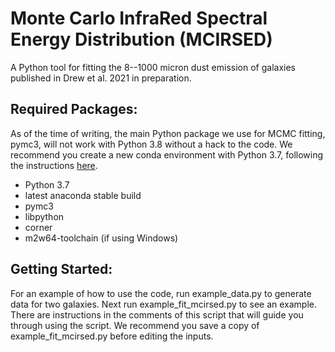 # Monte Carlo InfraRed Spectral Energy Distribution (MCIRSED)

A Python tool for fitting the 8--1000 micron dust emission of galaxies published in Drew et al. 2021 in preparation.

## Required Packages:
As of the time of writing, the main Python package we use for MCMC fitting, pymc3, will not work with Python 3.8 without a hack to the code. We recommend you create a new conda environment with Python 3.7, following the instructions [here](https://github.com/pdrew32/mcirsed/blob/master/install-help.md).

- Python 3.7
- latest anaconda stable build
- pymc3
- libpython
- corner
- m2w64-toolchain (if using Windows)

## Getting Started:
For an example of how to use the code, run example_data.py to generate data for two galaxies. Next run example_fit_mcirsed.py to see an example. There are instructions in the comments of this script that will guide you through using the script. We recommend you save a copy of example_fit_mcirsed.py before editing the inputs. 

